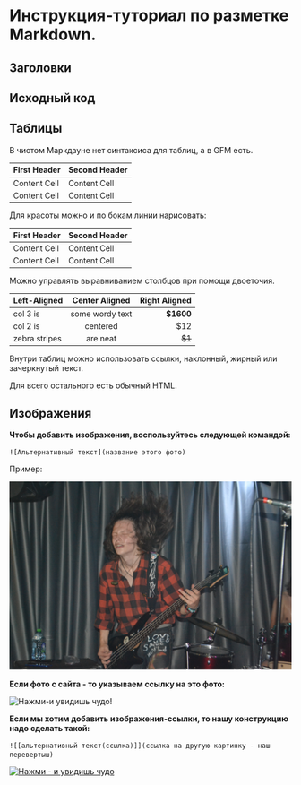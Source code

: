 # Инструкция-туториал по разметке Markdown.


## Заголовки




## Исходный код




## Таблицы

В чистом Маркдауне нет синтаксиса для таблиц, а в GFM
есть.

First Header | Second Header
------------- | -------------
Content Cell | Content Cell
Content Cell | Content Cell

Для красоты можно и по бокам линии нарисовать:

| First Header | Second Header |
| ------------- | ------------- |
| Content Cell | Content Cell |
| Content Cell | Content Cell |

Можно управлять выравниванием столбцов при помощи
двоеточия.

| Left-Aligned | Center Aligned | Right Aligned |
|:------------- |:---------------:| -------------:|
| col 3 is | some wordy text | **$1600** |
| col 2 is | centered | $12 |
| zebra stripes | are neat | ~~$1~~ |

Внутри таблиц можно использовать ссылки, наклонный,
жирный или зачеркнутый текст.

Для всего остального есть обычный HTML.




## Изображения

**Чтобы добавить изображения, воспользуйтесь следующей командой:**

```
![Альтернативный текст](название этого фото)
```
Пример:

![Басист](DSC_0366.jpg)

**Если фото с сайта - то указываем ссылку на это фото:**

![Нажми-и увидишь чудо!](https://avatars.dzeninfra.ru/get-zen_doc/5212831/pub_62d1da0c1af13a7a72445ec2_62d1db5bf42581431ef146a6/scale_1200)

**Если мы хотим добавить изображения-ссылки, то нашу конструкцию надо сделать такой:**

```
![[альтернативный текст(ссылка)]](ссылка на другую картинку - наш перевертыш)
```

[![Нажми - и увидишь чудо](https://i2.wp.com/cdn.unitycms.io/image/ocroped/1200,1200,1000,1000,0,0/R4bX6-f77G4/Cr9xwn5p4pZATzILeebaiN.jpg)](https://dzen.ru/a/ZEO0TgbAd2-HHM2S)
